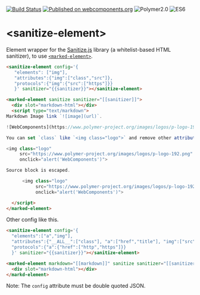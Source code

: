 [![Build Status](https://travis-ci.org/howking/sanitize-element.svg?branch=master)](https://travis-ci.org/howking/sanitize-element)
[![Published on webcomponents.org](https://img.shields.io/badge/webcomponents.org-published-blue.svg)](https://www.webcomponents.org/element/howking/sanitize-element)
![Polymer2.0](https://img.shields.io/badge/Polymer-2.0-blue.svg)
![ES6](https://img.shields.io/badge/es-6-red.svg)

# &lt;sanitize-element&gt;

Element wrapper for the [Sanitize.js](https://github.com/gbirke/Sanitize.js) library (a whitelist-based HTML sanitizer),
to use [`<marked-element>`](https://www.webcomponents.org/element/PolymerElements/marked-element).

<!--
```
<custom-element-demo>
  <template>
    <style>
      pre {
        padding: 16px;
        overflow: auto;
        line-height: 1.20;
        background-color: #f6f8fa;
        font-family: monospace;
        border-radius: 3px;
      }
    </style>
    <link rel="import" href="sanitize-element.html">
    <script src="https://cdn.rawgit.com/gbirke/Sanitize.js/master/lib/sanitize.js"></script>
    <link rel="import" href="../marked-element/marked-element.html">
    <dom-bind>
      <template is="dom-bind">
        <next-code-block></next-code-block>
      </template>
    </dom-bind>
  </template>
</custom-element-demo>
```
-->
```html
<sanitize-element config='{
   "elements": ["img"],
   "attributes":{"img":["class","src"]},
   "protocols":{"img":{"src":["https"]}}
   }' sanitizer="{{sanitizer}}"></sanitize-element>

<marked-element sanitize sanitizer="[[sanitizer]]">
  <div slot="markdown-html"></div>
  <script type="text/markdown">
Markdown Image link `![image](url)`.

![WebComponents](https://www.polymer-project.org/images/logos/p-logo-192.png)

You can set `class` like `<img class="logo">` and remove other attributes (e.g. onclick).

<img class="logo"
     src="https://www.polymer-project.org/images/logos/p-logo-192.png"
     onclick="alert('WebComponents')">

Source block is escaped.

      <img class="logo"
           src="https://www.polymer-project.org/images/logos/p-logo-192.png"
           onclick="alert('WebComponents')">

  </script>
</marked-element>
```

Other config like this.

``` html
<sanitize-element config='{
  "elements":["a","img"],
  "attributes":{"__ALL__":["class"], "a":["href","title"], "img":["src"]},
  "protocols":{"a":{"href":["http","https"]}}
  }' sanitizer="{{sanitizer}}"></sanitize-element>

<marked-element markdown="[[markdown]]" sanitize sanitizer="[[sanitizer]]">
  <div slot="markdown-html"></div>
</markd-element>
```

Note: The `config` attribute must be double quoted JSON.
